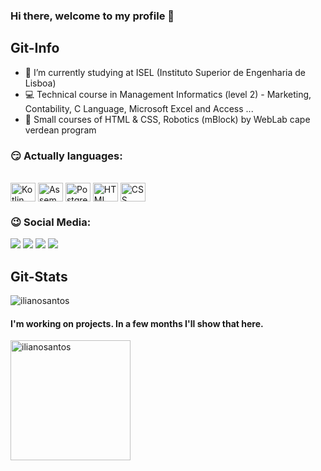 ### Hi there, welcome to my profile 👋
<p "I'm Iliano Santos. I´m a Computer Science student and a cape verdean chess player." </p>

## Git-Info

- 👯 I’m currently studying at ISEL (Instituto Superior de Engenharia de Lisboa)
- 💻 Technical course in Management Informatics (level 2) - Marketing, Contability, C Language, Microsoft Excel and Access ...
- 🤯 Small courses of HTML & CSS, Robotics (mBlock) by WebLab cape verdean program

### 😏 Actually languages: 

<div style="display: inline_block"><br>
  <img align="center" alt="Kotlin" height="30" width="40" src="https://cdn.jsdelivr.net/gh/devicons/devicon/icons/kotlin/kotlin-plain-wordmark.svg" />
  <img align="center" alt="Assembly" height="30" width="40" src="https://img.icons8.com/?size=512&id=oYurBxPSCxXc&format=png" />
  <img align="center" alt="PostgreSQL" height="30" width="40" src="https://cdn.jsdelivr.net/gh/devicons/devicon/icons/postgresql/postgresql-original.svg" />
  <img align="center" alt="HTML" height="30" width="40" src="https://cdn.jsdelivr.net/gh/devicons/devicon/icons/html5/html5-original-wordmark.svg" />
  <img align="center" alt="CSS" height="30" width="40" src="https://cdn.jsdelivr.net/gh/devicons/devicon/icons/css3/css3-original-wordmark.svg" />
  </div>
  
### 😉 Social Media:

  <div>
  <a href="https://www.linkedin.com/in/iliano-santos-31b993267" target="_blank"><img src="https://img.shields.io/badge/-LinkedIn-%230077B5?style=for-the-badge&logo=linkedin&logoColor=white" target="_blank"></a>
  <a href = "mailto:ilianosantos8@gmail.com"><img src="https://img.shields.io/badge/-Gmail-%23333?style=for-the-badge&logo=gmail&logoColor=white" target="_blank"></a>
  <a href="https://www.instagram.com/silva_santos_nano" target="_blank"><img src="https://img.shields.io/badge/-Instagram-%23E4405F?style=for-the-badge&logo=instagram&logoColor=white" target="_blank"></a>
  <a href="https://www.twitch.tv/santosnano" target="_blank"><img src="https://img.shields.io/badge/Twitch-9146FF?style=for-the-badge&logo=twitch&logoColor=white" target="_blank"></a>
  </div>
<!--
								REMEMBER TO UPDATE ME !!! 
-->

## Git-Stats

<div>
	<img src="https://github-readme-streak-stats.herokuapp.com/?user=ilianosantos&theme=dracula" alt="ilianosantos" />
</div>	

 #### I'm working on projects. In a few months I'll show that here.
 
<div>	
	<img src="https://github-readme-stats.vercel.app/api/top-langs?username=ilianosantos&langs_count=10&show_icons=true&locale=en&layout=compact&theme=dracula" alt="ilianosantos" height="192px"/>
  <br/>

  <br/>
</div>
